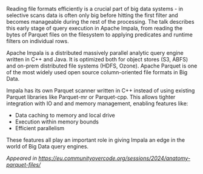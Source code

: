 <!--
.. title: Anatomy of reading Apache Parquet files (from the Apache Impala perspective)
.. slug: anatomy-of-reading-apache-parquet-files-from-the-apache-impala-perspective
.. date: 2024-07-27 07:02:43 UTC-07:00
.. tags: cceu24
.. category: talks
.. link:
.. description:
.. type: text
-->

Reading file formats efficiently is a crucial part of big data systems -
in selective scans data is often only big before hitting the first
filter and becomes manageable during the rest of the processing. The
talk describes this early stage of query execution in Apache Impala,
from reading the bytes of Parquet files on the filesystem to applying
predicates and runtime filters on individual rows.

Apache Impala is a distributed massively parallel analytic query engine
written in C++ and Java. It is optimized both for object stores (S3,
ABFS) and on-prem distributed file systems (HDFS, Ozone). Apache Parquet
is one of the most widely used open source column-oriented file formats
in Big Data.

Impala has its own Parquet scanner written in C++ instead of using
existing Parquet libraries like Parquet-mr or Parquet-cpp. This allows
tighter integration with IO and and memory management, enabling features
like:

* Data caching to memory and local drive
* Execution within memory bounds
* Efficient parallelism

These features all play an important role in giving Impala an edge in
the world of Big Data query engines.

_Appeared in <https://eu.communityovercode.org/sessions/2024/anatomy-parquet-files/>_

